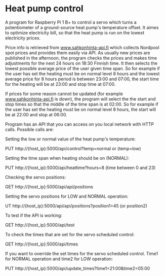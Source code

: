 # Heat pump control
A program for Raspberry Pi 1 B+ to control a servo which turns a potentiometer of a ground-source heat pump's temperature offset. It aimes to optimize electricity bill, so that the heat pump is run on the lowest electricity prices. 

Price info is retrieved from www.sahkonhinta-api.fi which collects Nordpool spot prices and provides them easily via API. As usually new prices are published in the afternoon, the program checks the prices and makes time adjustments for the next 24 hours on 18:30 Finnish time. It then selects the lowest possible average price of the user given time span. So for example if the user has set the heating must be on normal level 8 hours and the lowest average price for 8 hours period is between 23:00 and 07:00, the start time for the heating will be at 23:00 and stop time at 07:00.

If prices for some reason cannot be updated (for example www.sahkonhinta-api.fi is down), the program will select the the start and stop times so that the middle of the time span is at 02:00. So for example if the user has set the heating must be on normal level 8 hours, the start will be at 22:00 and stop at 06:00.

Program has an API that you can access on you local network with HTTP calls. Possible calls are:

Setting the low or normal value of the heat pump's temperature:

PUT http://{host_ip}:5000/api/control?temp=normal or (temp=low)


Setting the time span when heating should be on (NORMAL):

PUT http://{host_ip}:5000/api/heattime?hours=8 (time between 0 and 23)


Checking the servo positions:

GET http://{host_ip}:5000/api/api/positions


Setting the servo positions for LOW and NORMAL operation:

UT http://{host_ip}:5000/api/api/positions?position1=45 (or position2)


To test if the API is working:

GET http://{host_ip}:5000/api/test


To check the times that are set for the servo scheduled control:

GET http://{host_ip}:5000/api/times


If you want to override the set times for the servo scheduled control. Time1 for NORMAL operation and time2 for LOW operation:

PUT http://{host_ip}:5000/api/update_times?time1=21:00&time2=05:00
